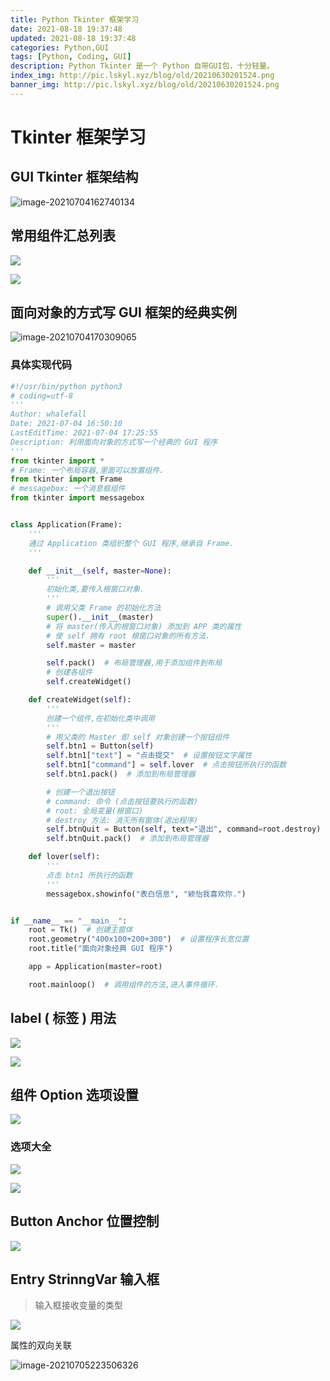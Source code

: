 ```yaml
---
title: Python Tkinter 框架学习
date: 2021-08-18 19:37:48
updated: 2021-08-18 19:37:48
categories: Python,GUI
tags: [Python, Coding, GUI]
description: Python Tkinter 是一个 Python 自带GUI包，十分轻量。
index_img: http://pic.lskyl.xyz/blog/old/20210630201524.png
banner_img: http://pic.lskyl.xyz/blog/old/20210630201524.png
---
```


# Tkinter 框架学习

## GUI Tkinter 框架结构

![image-20210704162740134](http://pic.lskyl.xyz/blog/old/20210704162742.png-picsmall)

## 常用组件汇总列表

![](http://pic.lskyl.xyz/blog/old/20210704162352.png-picsmall)

![](http://pic.lskyl.xyz/blog/old/20210704162631.png-picsmall)

## 面向对象的方式写 GUI 框架的经典实例

![image-20210704170309065](http://pic.lskyl.xyz/blog/old/20210704170311.png-picsmall)

### 具体实现代码

```python
#!/usr/bin/python python3
# coding=utf-8
'''
Author: whalefall
Date: 2021-07-04 16:50:10
LastEditTime: 2021-07-04 17:25:55
Description: 利用面向对象的方式写一个经典的 GUI 程序
'''
from tkinter import *
# Frame: 一个布局容器,里面可以放置组件.
from tkinter import Frame
# messagebox: 一个消息框组件
from tkinter import messagebox


class Application(Frame):
    '''
    通过 Application 类组织整个 GUI 程序,继承自 Frame.
    '''

    def __init__(self, master=None):
        '''
        初始化类,要传入根窗口对象.
        '''
        # 调用父类 Frame 的初始化方法
        super().__init__(master)
        # 将 master(传入的根窗口对象) 添加到 APP 类的属性
        # 使 self 拥有 root 根窗口对象的所有方法.
        self.master = master

        self.pack()  # 布局管理器,用于添加组件到布局
        # 创建各组件
        self.createWidget()

    def createWidget(self):
        '''
        创建一个组件,在初始化类中调用
        '''
        # 用父类的 Master 即 self 对象创建一个按钮组件
        self.btn1 = Button(self)
        self.btn1["text"] = "点击提交"  # 设置按钮文字属性
        self.btn1["command"] = self.lover  # 点击按钮所执行的函数
        self.btn1.pack()  # 添加到布局管理器

        # 创建一个退出按钮
        # command: 命令 (点击按钮要执行的函数)
        # root: 全局变量(根窗口)
        # destroy 方法: 消灭所有窗体(退出程序)
        self.btnQuit = Button(self, text="退出", command=root.destroy)
        self.btnQuit.pack()  # 添加到布局管理器

    def lover(self):
        '''
        点击 btn1 所执行的函数
        '''
        messagebox.showinfo("表白信息", "颖怡我喜欢你.")


if __name__ == "__main__":
    root = Tk()  # 创建主窗体
    root.geometry("400x100+200+300")  # 设置程序长宽位置
    root.title("面向对象经典 GUI 程序")

    app = Application(master=root)

    root.mainloop()  # 调用组件的方法,进入事件循环.
```

## label ( 标签 ) 用法

![](http://pic.lskyl.xyz/blog/old/20210704193103.png-picsmall)

![](http://pic.lskyl.xyz/blog/old/20210704193502.png-picsmall)

## 组件 Option 选项设置

![](http://pic.lskyl.xyz/blog/old/20210704203439.png-picsmall)

### 选项大全

![](http://pic.lskyl.xyz/blog/old/20210705220646.png-picsmall)

![](http://pic.lskyl.xyz/blog/old/20210705220636.png-picsmall)

## Button Anchor 位置控制

![](http://pic.lskyl.xyz/blog/old/20210705221052.png-picsmall)

## Entry StrinngVar 输入框

> 输入框接收变量的类型

![](http://pic.lskyl.xyz/blog/old/20210705223051.png-picsmall)

属性的双向关联

![image-20210705223506326](C:\Users\WhaleFall\AppData\Roaming\Typora\typora-user-images\image-20210705223506326.png-picsmall)

